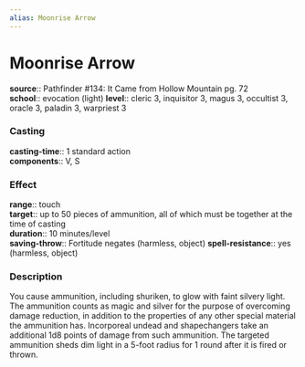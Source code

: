 ```yaml
---
alias: Moonrise Arrow
---
```


# Moonrise Arrow 

**source**:: Pathfinder \#134: It Came from Hollow Mountain pg. 72  
**school**:: evocation (light)
**level**:: cleric 3, inquisitor 3, magus 3, occultist 3, oracle 3, paladin 3, warpriest 3

### Casting 

**casting-time**:: 1 standard action  
**components**:: V, S

### Effect 

**range**:: touch  
**target**:: up to 50 pieces of ammunition, all of which must be together at the time of casting  
**duration**:: 10 minutes/level  
**saving-throw**:: Fortitude negates (harmless, object)
**spell-resistance**:: yes (harmless, object)

### Description 

You cause ammunition, including shuriken, to glow with faint silvery light. The ammunition counts as magic and silver for the purpose of overcoming damage reduction, in addition to the properties of any other special material the ammunition has. Incorporeal undead and shapechangers take an additional 1d8 points of damage from such ammunition. The targeted ammunition sheds dim light in a 5-foot radius for 1 round after it is fired or thrown.
